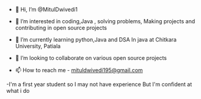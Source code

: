 - 👋 Hi, I’m @MitulDwivedi1
- 👀 I’m interested in coding,Java , solving problems,
Making projects and contributing in open source projects 
- 🌱 I’m currently learning python,Java and DSA
In java at Chitkara University, Patiala 
- 💞️ I’m looking to collaborate on various open source projects

- 📫 How to reach me - mituldwivedi195@gmail.com

-I'm a first year student so I may not have experience
But I'm confident at what i do
